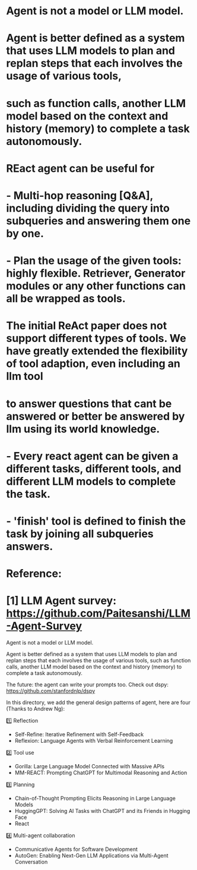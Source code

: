 
# Agent is not a model or LLM model.
# Agent is better defined as a system that uses LLM models to plan and replan steps that each involves the usage of various tools,
# such as function calls, another LLM model based on the context and history (memory) to complete a task autonomously.


# REact agent can be useful for
# - Multi-hop reasoning [Q&A], including dividing the query into subqueries and answering them one by one.
# - Plan the usage of the given tools: highly flexible. Retriever, Generator modules or any other functions can all be wrapped as tools.

# The initial ReAct paper does not support different types of tools. We have greatly extended the flexibility of tool adaption, even including an llm tool
# to answer questions that cant be answered or better be answered by llm using its world knowledge.
# - Every react agent can be given a different tasks, different tools, and different LLM models to complete the task.
# - 'finish' tool is defined to finish the task by joining all subqueries answers.

# Reference:
# [1] LLM Agent survey: https://github.com/Paitesanshi/LLM-Agent-Survey
Agent is not a model or LLM model.

Agent is better defined as a system that uses LLM models to plan and replan steps that each involves the usage of various tools,
such as function calls, another LLM model based on the context and history (memory) to complete a task autonomously.

The future: the agent can write your prompts too. Check out dspy: https://github.com/stanfordnlp/dspy

In this directory, we add the general design patterns of agent, here are four (Thanks to Andrew Ng):

1️⃣ Reflection

- Self-Refine: Iterative Refinement with Self-Feedback
- Reflexion: Language Agents with Verbal Reinforcement Learning

2️⃣ Tool use

- Gorilla: Large Language Model Connected with Massive APIs
- MM-REACT: Prompting ChatGPT for Multimodal Reasoning and Action

3️⃣ Planning

- Chain-of-Thought Prompting Elicits Reasoning in Large Language Models
- HuggingGPT: Solving AI Tasks with ChatGPT and its Friends in Hugging Face
- React

4️⃣ Multi-agent collaboration

- Communicative Agents for Software Development
- AutoGen: Enabling Next-Gen LLM Applications via Multi-Agent Conversation
